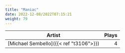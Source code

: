 ```yaml
---
title: "Maniac"
date: 2022-12-08/2022T07:15:21
weight: 79
---
```




 Artist | Plays 
----- | -----:
[Michael Sembello]({{< ref "t3106">}}) | 4

